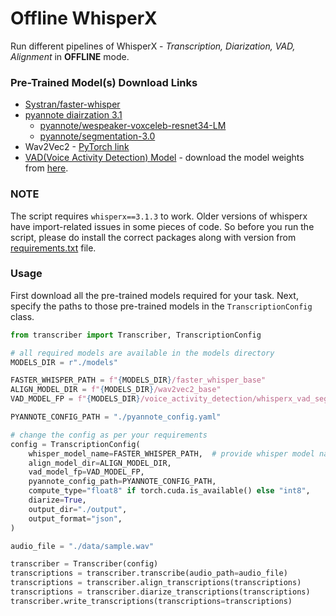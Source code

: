 # Offline WhisperX

Run different pipelines of WhisperX - _Transcription, Diarization, VAD, Alignment_ in **OFFLINE** mode.

### Pre-Trained Model(s) Download Links

- [Systran/faster-whisper](https://huggingface.co/Systran)
- [pyannote diairzation 3.1](https://huggingface.co/pyannote/speaker-diarization-3.1)
  - [pyannote/wespeaker-voxceleb-resnet34-LM](https://huggingface.co/pyannote/wespeaker-voxceleb-resnet34-LM)
  - [pyannote/segmentation-3.0](https://huggingface.co/pyannote/segmentation-3.0)
- Wav2Vec2 - [PyTorch link](https://download.pytorch.org/torchaudio/models/wav2vec2_fairseq_base_ls960_asr_ls960.pth)
- [VAD(Voice Activity Detection) Model](https://en.wikipedia.org/wiki/Voice_activity_detection) - download the model weights from [here](https://whisperx.s3.eu-west-2.amazonaws.com/model_weights/segmentation/0b5b3216d60a2d32fc086b47ea8c67589aaeb26b7e07fcbe620d6d0b83e209ea/pytorch_model.bin).

### NOTE

The script requires `whisperx==3.1.3` to work. Older versions of whisperx have import-related issues in some pieces of code. So before you run the script, please do install the correct packages along with version from [requirements.txt](./requirements.txt) file.

### Usage

First download all the pre-trained models required for your task. Next, specify the paths to those pre-trained models in the `TranscriptionConfig` class.

```python
from transcriber import Transcriber, TranscriptionConfig

# all required models are available in the models directory
MODELS_DIR = r"./models"

FASTER_WHISPER_PATH = f"{MODELS_DIR}/faster_whisper_base"
ALIGN_MODEL_DIR = f"{MODELS_DIR}/wav2vec2_base"
VAD_MODEL_FP = f"{MODELS_DIR}/voice_activity_detection/whisperx_vad_segmentation.bin"

PYANNOTE_CONFIG_PATH = "./pyannote_config.yaml"

# change the config as per your requirements
config = TranscriptionConfig(
    whisper_model_name=FASTER_WHISPER_PATH,  # provide whisper model name or path
    align_model_dir=ALIGN_MODEL_DIR,
    vad_model_fp=VAD_MODEL_FP,
    pyannote_config_path=PYANNOTE_CONFIG_PATH,
    compute_type="float8" if torch.cuda.is_available() else "int8",
    diarize=True,
    output_dir="./output",
    output_format="json",
)

audio_file = "./data/sample.wav"

transcriber = Transcriber(config)
transcriptions = transcriber.transcribe(audio_path=audio_file)
transcriptions = transcriber.align_transcriptions(transcriptions)
transcriptions = transcriber.diarize_transcriptions(transcriptions)
transcriber.write_transcriptions(transcriptions=transcriptions)
```
